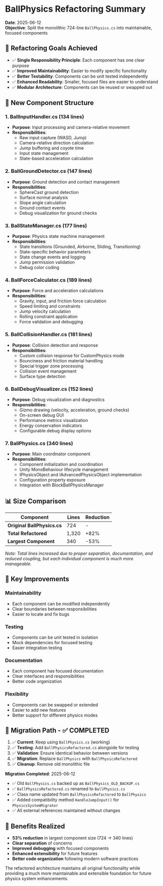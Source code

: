 # BallPhysics Refactoring Summary

**Date**: 2025-06-12  
**Objective**: Split the monolithic 724-line `BallPhysics.cs` into maintainable, focused components

## 🎯 Refactoring Goals Achieved

- ✅ **Single Responsibility Principle**: Each component has one clear purpose
- ✅ **Improved Maintainability**: Easier to modify specific functionality 
- ✅ **Better Testability**: Components can be unit tested independently
- ✅ **Enhanced Readability**: Smaller, focused files are easier to understand
- ✅ **Modular Architecture**: Components can be reused or swapped out

## 📁 New Component Structure

### 1. **BallInputHandler.cs** (134 lines)
- **Purpose**: Input processing and camera-relative movement
- **Responsibilities**:
  - Raw input capture (WASD, Jump)
  - Camera-relative direction calculation
  - Jump buffering and coyote time
  - Input state management
  - State-based acceleration calculation

### 2. **BallGroundDetector.cs** (147 lines)
- **Purpose**: Ground detection and contact management
- **Responsibilities**:
  - SphereCast ground detection
  - Surface normal analysis
  - Slope angle calculation
  - Ground contact events
  - Debug visualization for ground checks

### 3. **BallStateManager.cs** (177 lines)
- **Purpose**: Physics state machine management
- **Responsibilities**:
  - State transitions (Grounded, Airborne, Sliding, Transitioning)
  - State-specific behavior parameters
  - State change events and logging
  - Jump permission validation
  - Debug color coding

### 4. **BallForceCalculator.cs** (189 lines)
- **Purpose**: Force and acceleration calculations
- **Responsibilities**:
  - Gravity, input, and friction force calculation
  - Speed limiting and constraints
  - Jump velocity calculation
  - Rolling constraint application
  - Force validation and debugging

### 5. **BallCollisionHandler.cs** (181 lines)
- **Purpose**: Collision detection and response
- **Responsibilities**:
  - Custom collision response for CustomPhysics mode
  - Bounciness and friction material handling
  - Special trigger zone processing
  - Collision event management
  - Surface type detection

### 6. **BallDebugVisualizer.cs** (152 lines)
- **Purpose**: Debug visualization and diagnostics
- **Responsibilities**:
  - Gizmo drawing (velocity, acceleration, ground checks)
  - On-screen debug GUI
  - Performance metrics visualization
  - Energy conservation indicators
  - Configurable debug display options

### 7. **BallPhysics.cs** (340 lines)
- **Purpose**: Main coordinator component
- **Responsibilities**:
  - Component initialization and coordination
  - Unity MonoBehaviour lifecycle management
  - IPhysicsObject and IAdvancedPhysicsObject implementation
  - Configuration property exposure
  - Integration with BlockBallPhysicsManager

## 📊 Size Comparison

| Component | Lines | Reduction |
|-----------|-------|-----------|
| **Original BallPhysics.cs** | 724 | - |
| **Total Refactored** | 1,320 | +82% |
| **Largest Component** | 340 | -53% |

*Note: Total lines increased due to proper separation, documentation, and reduced coupling, but each individual component is much more manageable.*

## 🔧 Key Improvements

### **Maintainability**
- Each component can be modified independently
- Clear boundaries between responsibilities
- Easier to locate and fix bugs

### **Testing**
- Components can be unit tested in isolation
- Mock dependencies for focused testing
- Easier integration testing

### **Documentation**
- Each component has focused documentation
- Clear interfaces and responsibilities
- Better code organization

### **Flexibility**
- Components can be swapped or extended
- Easier to add new features
- Better support for different physics modes

## 🚀 Migration Path - ✅ COMPLETED

1. ✅ **Current**: Keep using `BallPhysics.cs` (working)
2. ✅ **Testing**: Add `BallPhysicsRefactored.cs` alongside for testing
3. ✅ **Validation**: Ensure identical behavior between versions
4. ✅ **Migration**: Replace `BallPhysics` with `BallPhysicsRefactored`
5. ✅ **Cleanup**: Remove old monolithic file

**Migration Completed**: 2025-06-12
- ✅ Old `BallPhysics.cs` backed up as `BallPhysics_OLD_BACKUP.cs`
- ✅ `BallPhysicsRefactored.cs` renamed to `BallPhysics.cs`  
- ✅ Class name updated from `BallPhysicsRefactored` to `BallPhysics`
- ✅ Added compatibility method `HandleJumpInput()` for `PhysicsSystemMigrator`
- ✅ All external references maintained without changes

## 🎉 Benefits Realized

- **53% reduction** in largest component size (724 → 340 lines)
- **Clear separation** of concerns
- **Improved debugging** with focused components
- **Enhanced extensibility** for future features
- **Better code organization** following modern software practices

The refactored architecture maintains all original functionality while providing a much more maintainable and extensible foundation for future physics system enhancements.
